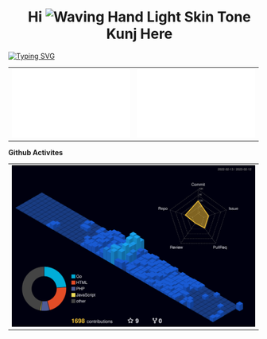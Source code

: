 <div id="user-content-toc">
  <ul>
    <summary align="center">
             <h1 >Hi <img src="https://raw.githubusercontent.com/Tarikul-Islam-Anik/Animated-Fluent-Emojis/master/Emojis/Hand%20gestures/Waving%20Hand%20Light%20Skin%20Tone.png" alt="Waving Hand Light Skin Tone" width="50" height="50" /> Kunj Here</h1>
    </summary>
  </ul>
</div>




[![Typing SVG](https://readme-typing-svg.demolab.com?font=Comfortaa&size=100&pause=1000&color=0EF7AF&center=true&vCenter=true&width=2000&height=400&lines=DEVOPS;OPENSOURCE;CLOUDNATIVE)](https://git.io/typing-svg)
        
 <table align="center">
  <tr>
    <td align="center">
      <img alt="Contributions" src="https://raw.githubusercontent.com/kunjgit/github-stats/master/generated/overview.svg#gh-dark-mode-only"  >
    </td>
    <td align="center">
        <img src ="https://raw.githubusercontent.com/kunjgit/github-stats/master/generated/languages.svg#gh-dark-mode-only">
    </td>
  </tr>
</table>     
        

<summary> <b>Github Activites</b></summary>



<table align="center">
  <tr>
    <td align="center">
      <img alt="Contributions" src="./profile-3d-contrib/profile-night-view.svg"  >
    </td>
  </tr>
</table>     
